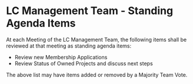 # LC Management Team - Standing Agenda Items

At each Meeting of the LC Management Team, the following items shall be reviewed at that meeting as standing agenda items:
* Review new Membership Applications
* Review Status of Owned Projects and discuss next steps

The above list may have items added or removed by a Majority Team Vote.